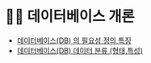 # 👨‍💻 데이터베이스 개론
* [데이터베이스(DB) 의 필요성,정의,특징](https://josteady.tistory.com/m/729)
* [데이터베이스(DB) 데이터 분류 (형태,특성)](https://josteady.tistory.com/m/730)
